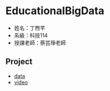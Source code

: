 # EducationalBigData
* 姓名：丁煦芊
* 系級：科技114
* 授課老師：蔡芸琤老師
## Project
* [data](https://github.com/xiaoqian0108/EducationalBigData/tree/main/project)
* [video](https://www.youtube.com/watch?v=dn8486sFMFc)
